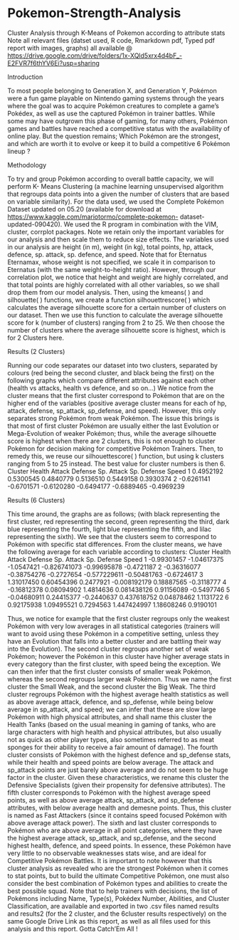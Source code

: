 # Pokemon-Strength-Analysis
Cluster Analysis through K-Means of Pokemon according to attribute stats
Note all relevant files (datset used, R code, Rmarkdown pdf, Typed pdf report with images, graphs) all available 
@ https://drive.google.com/drive/folders/1x-XQld5xrx4d4bF_-E2FVR7f6thYV6Ei?usp=sharing

Introduction

To most people belonging to Generation X, and Generation Y, Pokémon were a fun game playable on Nintendo gaming systems through the years where the goal was to acquire Pokémon creatures to complete a game’s Pokédex, as well as use the captured Pokémon in trainer battles. While some may have outgrown this phase of gaming, for many others, Pokémon games and battles have reached a competitive status with the availability of online play. But the question remains; Which Pokémon are the strongest, and which are worth it to evolve or keep it to build a competitive 6 Pokémon lineup ?

Methodology

To try and group Pokémon according to overall battle capacity, we will perform K- Means Clustering (a machine learning unsupervised algorithm that regroups data points into a given the number of clusters that are based on variable similarity). For the data used, we used the Complete Pokémon Dataset updated on 05.20 (available for download at https://www.kaggle.com/mariotormo/complete-pokemon- dataset-updated-090420). We used the R program in combination with the VIM, cluster, corrplot packages.
Note we retain only the important variables for our analysis and then scale them to reduce size effects. The variables used in our analysis are height (in m), weight (in kg), total points, hp, attack, defence, sp. attack, sp. defence, and speed. Note that for Eternatus Eternamax, whose weight is not specified, we scale it in comparison to Eternatus (with the same weight-to-height ratio).
However, through our correlation plot, we notice that height and weight are highly correlated, and that total points are highly correlated with all other variables, so we shall drop them from our model analysis.
Then, using the kmeans( ) and silhouette( ) functions, we create a function silhouettrescore( ) which calculates the average silhouette score for a certain number of clusters on our dataset. Then we use this function to calculate the average silhouette score for k (number of clusters) ranging from 2 to 25. We then choose the number of clusters where the average silhouette score is highest, which is for 2 Clusters here.

Results (2 Clusters)

Running our code separates our dataset into two clusters, separated by colours (red being the second cluster, and black being the first) on the following graphs which compare different attributes against each other (health vs attacks, health vs defence, and so on...)
 We notice from the cluster means that the first cluster correspond to Pokémon that are on the higher end of the variables (positive average cluster means for each of hp, attack, defense, sp_attack, sp_defense, and speed).
However, this only separates strong Pokémon from weak Pokémon. The issue this brings is that most of first cluster Pokémon are usually either the last Evolution or Mega-Evolution of weaker Pokémon; thus, while the average silhouette score is highest when there are 2 clusters, this is not enough to cluster Pokémon for decision making for competitive Pokémon Trainers. Then, to remedy this, we reuse our silhouettescore( ) function, but using k clusters ranging from 5 to 25 instead. The best value for cluster numbers is then 6.
Cluster Health      Attack      Defense     Sp. Attack   Sp. Defense  Speed
1       0.4952192   0.5300545   0.4840779   0.5136510    0.5449158    0.3930374
2       -0.6261141  -0.6701571  -0.6120280  -0.6494177   -0.6889465   -0.4969239

Results (6 Clusters)

This time around, the graphs are as follows; (with black representing the first cluster, red representing the second, green representing the third, dark blue representing the fourth, light blue representing the fifth, and lilac representing the sixth).
We see that the clusters seem to correspond to Pokémon with specific stat differences. From the cluster means, we have the following average for each variable according to clusters:
Cluster Health       Attack       Defense     Sp. Attack    Sp. Defense  Speed
1       -0.99301457  -1.04617375  -1.0547421  -0.826741073  -0.99695878  -0.4721187
2       -0.36316077  -0.38754276  -0.2727654  -0.577229611  -0.50481763  -0.6724617
3       1.31017450   0.60454396   0.2477921   -0.008192179  0.18887565   -0.3118777
4       -0.16812378  0.08094902   1.4814636   0.081438126   0.91156089   -0.5497746
5       -0.04680911  0.24415377   -0.2440637  0.437618752   0.04878462   1.1131722
6       0.92175938   1.09495521   0.7294563   1.447424997   1.18608246   0.9190101

Thus, we notice for example that the first cluster regroups only the weakest Pokémon with very low averages in all statistical categories (trainers will want to avoid using these Pokémon in a competitive setting, unless they have an Evolution that falls into a better cluster and are battling their way into the Evolution). The second cluster regroups another set of weak Pokémon; however the Pokémon in this cluster have higher average stats in every category than the first cluster, with speed being the exception. We can then infer that the first cluster consists of smaller weak Pokémon, whereas the second regroups larger weak Pokémon. Thus we name the first cluster the Small Weak, and the second cluster the Big Weak.
The third cluster regroups Pokémon with the highest average health statistics as well as above average attack, defence, and sp_defense, while being below average in sp_attack, and speed; we can infer that these are slow large Pokémon with high physical attributes, and shall name this cluster the Health Tanks (based on the usual meaning in gaming of tanks, who are large characters with high health and physical attributes, but also usually not as quick as other player types, also sometimes referred to as meat sponges for their ability to receive a fair amount of damage).
The fourth cluster consists of Pokémon with the highest defence and sp_defense stats, while their health and speed points are below average. The attack and sp_attack points are just barely above average and do not seem to be huge factor in the cluster. Given these characteristics, we rename this cluster the Defensive Specialists (given their propensity for defensive attributes).
The fifth cluster corresponds to Pokémon with the highest average speed points, as well as above average attack, sp_attack, and sp_defense attributes, with below average health and demesne points. Thus, this cluster is named as Fast Attackers (since it contains speed focused Pokémon with above average attack power).
The sixth and last cluster corresponds to Pokémon who are above average in all point categories, where they have the highest average attack, sp_attack, and sp_defense, and the second highest health, defence, and speed points. In essence, these Pokémon have very little to no observable weaknesses stats wise, and are ideal for Competitive Pokémon Battles.
It is important to note however that this cluster analysis as revealed who are the strongest Pokémon when it comes to stat points, but to build the ultimate Competitive Pokémon, one must also consider the best combination of Pokémon types and abilities to create the best possible squad.
Note that to help trainers with decisions, the list of Pokémons including Name, Type(s), Pokédex Number, Abilities, and Cluster Classification, are available and exported in two .csv files named results and results2 (for the 2 cluster, and the 6cluster results respectively) on the same Google Drive Link as this report, as well as all files used for this analysis and this report. Gotta Catch’Em All !
